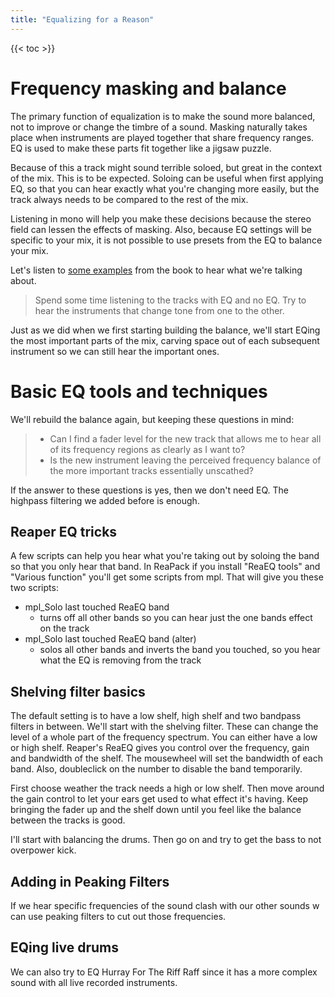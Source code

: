 ```yaml
---
title: "Equalizing for a Reason"
---
```


{{< toc >}}

# Frequency masking and balance

The primary function of equalization is to make the sound more balanced, not to improve or change the timbre of a sound. Masking naturally takes place when instruments are played together that share frequency ranges. EQ is used to make these parts fit together like a jigsaw puzzle.

Because of this a track might sound terrible soloed, but great in the context of the mix. This is to be expected. Soloing can be useful when first applying EQ, so that you can hear exactly what you're changing more easily, but the track always needs to be compared to the rest of the mix.

Listening in mono will help you make these decisions because the stereo field can lessen the effects of masking. Also, because EQ settings will be specific to your mix, it is not possible to use presets from the EQ to balance your mix.

Let's listen to [some examples](https://cambridge-mt.com/ms/ch11/) from the book to hear what we're talking about.

> Spend some time listening to the tracks with EQ and no EQ. Try to hear the instruments that change tone from one to the other.

Just as we did when we first starting building the balance, we'll start EQing the most important parts of the mix, carving space out of each subsequent instrument so we can still hear the important ones.

# Basic EQ tools and techniques

We'll rebuild the balance again, but keeping these questions in mind:

> - Can I find a fader level for the new track that allows me to hear all of its frequency regions as clearly as I want to?
> - Is the new instrument leaving the perceived frequency balance of the more important tracks essentially unscathed?

If the answer to these questions is yes, then we don't need EQ. The highpass filtering we added before is enough.

## Reaper EQ tricks

A few scripts can help you hear what you're taking out by soloing the band so that you only hear that band. In ReaPack if you install "ReaEQ tools" and "Various function" you'll get some scripts from mpl. That will give you these two scripts:

- mpl_Solo last touched ReaEQ band
  - turns off all other bands so you can hear just the one bands effect on the track
- mpl_Solo last touched ReaEQ band (alter)
  - solos all other bands and inverts the band you touched, so you hear what the EQ is removing from the track

## Shelving filter basics

The default setting is to have a low shelf, high shelf and two bandpass filters in between. We'll start with the shelving filter. These can change the level of a whole part of the frequency spectrum. You can either have a low or high shelf. Reaper's ReaEQ gives you control over the frequency, gain and bandwidth of the shelf. The mousewheel will set the bandwidth of each band. Also, doubleclick on the number to disable the band temporarily.

First choose weather the track needs a high or low shelf. Then move around the gain control to let your ears get used to what effect it's having. Keep bringing the fader up and the shelf down until you feel like the balance between the tracks is good.

I'll start with balancing the drums. Then go on and try to get the bass to not overpower kick.

## Adding in Peaking Filters

If we hear specific frequencies of the sound clash with our other sounds w can use peaking filters to cut out those frequencies.

## EQing live drums

We can also try to EQ Hurray For The Riff Raff since it has a more complex sound with all live recorded instruments.
